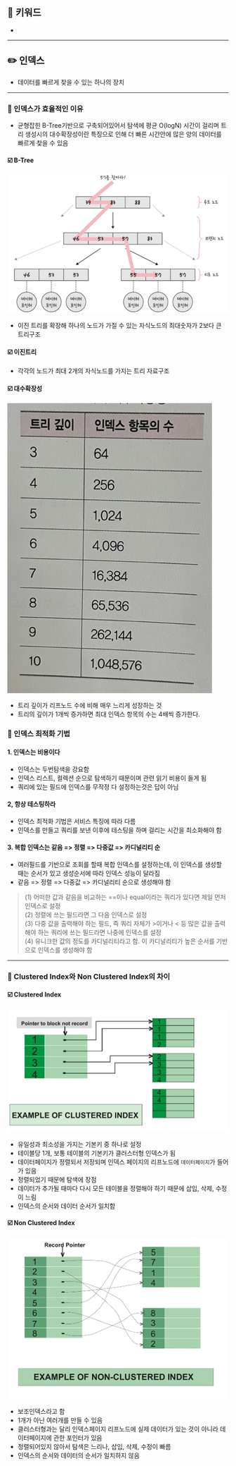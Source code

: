 ## 📓 키워드

- 

---

## ✏️ 인덱스

- 데이터를 빠르게 찾을 수 있는 하나의 장치

---

### 💭 인덱스가 효율적인 이유

- 균형잡힌 B-Tree기반으로 구축되어있어서 탐색에 평균 O(logN) 시간이 걸리며 트리 생성시의 대수확장성이란 특징으로 인해 더 빠른 시간안에 많은 양의 데이터를 빠르게 찾을 수 있음

#### ☑️ B-Tree

![img_1.png](img/b_tree.png)

- 이진 트리를 확장해 하나의 노드가 가질 수 있는 자식노드의 최대숫자가 2보다 큰 트리구조

#### ☑️ 이진트리

- 각각의 노드가 최대 2개의 자식노드를 가지는 트리 자료구조

#### ☑️ 대수확장성

![img.png](img/대수확장성.png)

- 트리 깊이가 리프노드 수에 비해 매우 느리게 성장하는 것
- 트리의 깊이가 1개씩 증가하면 최대 인덱스 항목의 수는 4배씩 증가한다.

### 💭 인덱스 최적화 기법

#### 1. 인덱스는 비용이다

- 인덱스는 두번탐색을 강요함
- 인덱스 리스트, 컬렉션 순으로 탐색하기 때문이며 관련 읽기 비용이 들게 됨
- 쿼리에 있는 필드에 인덱스를 무작정 다 설정하는것은 답이 아님

#### 2, 항상 테스팅하라

- 인덱스 최적화 기법은 서비스 특징에 따라 다름
- 인덱스를 만들고 쿼리를 보낸 이후에 테스팅을 하며 걸리는 시간을 최소화해야 함

#### 3. 복합 인덱스는 같음 => 정렬 => 다중값 => 카디널리티 순

- 여러필드를 기반으로 조회를 할때 복합 인덱스를 설정하는데, 이 인덱스를 생성할 때는 순서가 있고 생성순서에 따라 인덱스 성능이 달라짐
- 같음 => 정렬 => 다중값 => 카디널리티 순으로 생성해야 함
> (1) 어떠한 값과 같음을 비교하는 ==이나 equal이라는 쿼리가 있다면 제일 먼저 인덱스로 설정<br>
> (2) 정렬에 쓰는 필드라면 그 다음 인덱스로 설정<br>
> (3) 다중 값을 출력해야 하는 필드, 즉 쿼리 자체가 >이거나 < 등 많은 값을 출력해야 하는 쿼리에 쓰는 필드라면 나중에 인덱스를 설정<br>
> (4) 유니크한 값의 정도를 카디널리티라고 함. 이 카디널리티가 높은 순서를 기반으로 인덱스를 생성해야 함

---

### 💭 Clustered Index와 Non Clustered Index의 차이

#### ☑️ Clustered Index

![img_2.png](img/clustered_index.png)

- 유일성과 최소성을 가지는 기본키 중 하나로 설정
- 테이블당 1개, 보통 테이블의 기본키가 클러스터형 인덱스가 됨
- 데이터페이지가 정렬되서 저장되며 인덱스 페이지의 리프노드에 `데이터페이지`가 들어가 있음
- 정렬되었기 때문에 탐색에 장점
- 데이터가 추가될 때마다 다시 모든 테이블을 정렬해야 하기 때문에 삽입, 삭제, 수정이 느림
- 인덱스의 순서와 데이터 순서가 일치함

#### ☑️ Non Clustered Index

![img_3.png](img/nonclustered_index.png)

- 보조인덱스라고 함
- 1개가 아닌 여러개를 만들 수 있음
- 클러스터형과는 달리 인덱스페이지 리프노드에 실제 데이터가 있는 것이 아니라 데이터페이지에 관한 포인터가 있음
- 정렬되어있지 않아서 탐색은 느리나, 삽입, 삭제, 수정이 빠름
- 인덱스의 순서와 데이터의 순서가 일치하지 않음